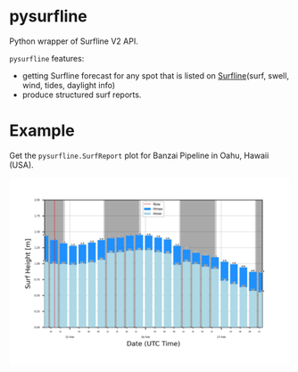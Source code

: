 # pysurfline

Python wrapper of Surfline V2 API.

`pysurfline` features:
- getting Surfline forecast for any spot that is listed on [Surfline](https://www.surfline.com)(surf, swell, wind, tides, daylight info)
- produce structured surf reports.

# Example

Get the `pysurfline.SurfReport` plot for Banzai Pipeline in Oahu, Hawaii (USA).

![SurfReport plot](/docsrc/source/images/surfreport_pipeline.jpeg)
